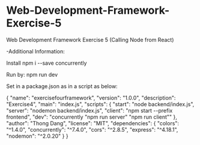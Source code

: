 # Web-Development-Framework-Exercise-5
Web Development Framework Exercise 5 (Calling Node from React)

-Additional Information:

Install npm i --save concurrently

Run by: npm run dev

Set in a package.json as in a script as below:

{
  "name": "exercisefourframework",
  "version": "1.0.0",
  "description": "Exercise4",
  "main": "index.js",
  "scripts": {
    "start": "node backend/index.js",
    "server": "nodemon backend/index.js",
    "client": "npm start --prefix frontend",
    "dev": "concurrently \"npm run server\" \"npm run client\""
  },
  "author": "Thong Dang",
  "license": "MIT",
  "dependencies": {
    "colors": "^1.4.0",
    "concurrently": "^7.4.0",
    "cors": "^2.8.5",
    "express": "^4.18.1",
    "nodemon": "^2.0.20"
  }
}

